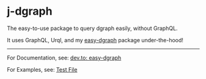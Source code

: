 # j-dgraph

The easy-to-use package to query dgraph easily, without GraphQL.

It uses GraphQL, Urql, and my [easy-dgraph](https://github.com/jdgamble555/easy-dgraph) package under-the-hood!
________

For Documentation, see: [dev.to: easy-dgraph](https://dev.to/jdgamble555/easy-dgraph-create-dgraph-graphql-on-the-fly-10bm)

For Examples, see: [Test File](https://github.com/jdgamble555/easy-dgraph/blob/master/src/lib/easy-dgraph.test.ts)
